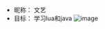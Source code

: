 * 昵称： 文艺
* 目标： 学习lua和java
![image](https://user-images.githubusercontent.com/90856372/197521491-52ba69c0-8307-4702-9879-5e75c20a02a3.png)
